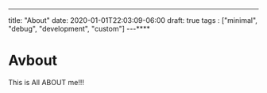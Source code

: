 ---
title: "About"
date: 2020-01-01T22:03:09-06:00
draft: true
tags : ["minimal", "debug", "development", "custom"]
---****




# Avbout

This is All ABOUT me!!!

